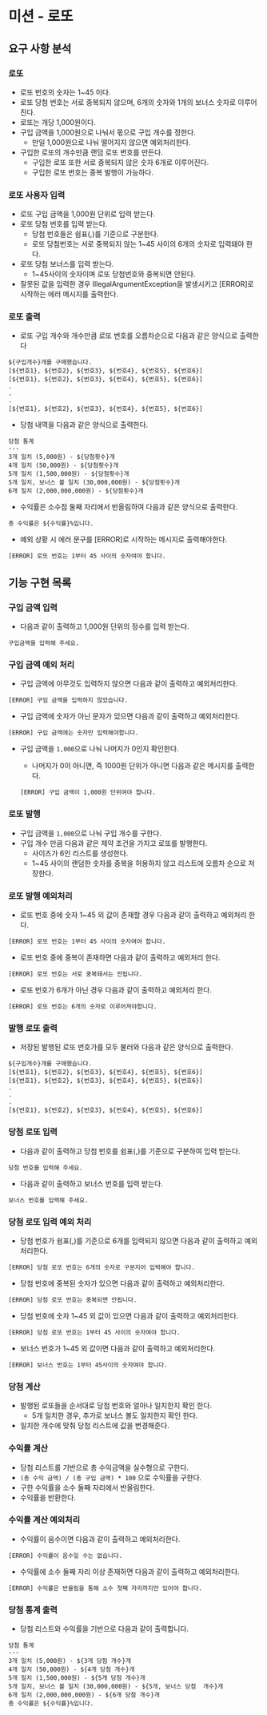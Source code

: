 # 미션 - 로또
## 요구 사항 분석
### 로또
- 로또 번호의 숫자는 1~45 이다.
- 로또 당첨 번호는 서로 중복되지 않으며, 6개의 숫자와 1개의 보너스 숫자로 이루어진다.
- 로또는 개당 1,000원이다.
- 구입 금액을 1,000원으로 나눠서 몫으로 구입 개수를 정한다.
    - 만일 1,000원으로 나눠 떨어지지 않으면 예외처리한다.
- 구입한 로또의 개수만큼 랜덤 로또 번호를 만든다.
    - 구입한 로또 또한 서로 중복되지 않은 숫자 6개로 이루어진다.
    - 구입한 로또 번호는 중복 발행이 가능하다.

### 로또 사용자 입력
- 로또 구입 금액을 1,000원 단위로 입력 받는다.
- 로또 당첨 번호를 입력 받는다.
    - 당첨 번호들은 쉼표(,)를 기준으로 구분한다.
    - 로또 당첨번호는 서로 중복되지 않는 1~45 사이의 6개의 숫자로 입력돼야 한다.
- 로또 당첨 보너스를 입력 받는다.
    - 1~45사이의 숫자이며 로또 당첨번호와 중복되면 안된다.
- 잘못된 값을 입력한 경우 IllegalArgumentException을 발생시키고 [ERROR]로 시작하는 에러 메시지를 출력한다.

### 로또 출력
- 로또 구입 개수와 개수만큼 로또 번호를 오름차순으로 다음과 같은 양식으로 출력한다

```
${구입개수}개를 구매했습니다.
[${번호1}, ${번호2}, ${번호3}, ${번호4}, ${번호5}, ${번호6}]
[${번호1}, ${번호2}, ${번호3}, ${번호4}, ${번호5}, ${번호6}]
.
.
.
[${번호1}, ${번호2}, ${번호3}, ${번호4}, ${번호5}, ${번호6}]
```

- 당첨 내역을 다음과 같은 양식으로 출력한다.

```
당첨 통계
---
3개 일치 (5,000원) - ${당첨횟수}개
4개 일치 (50,000원) - ${당첨횟수}개
5개 일치 (1,500,000원) - ${당첨횟수}개
5개 일치, 보너스 볼 일치 (30,000,000원) - ${당첨횟수}개
6개 일치 (2,000,000,000원) - ${당첨횟수}개
```

- 수익률은 소수점 둘째 자리에서 반올림하여 다음과 같은 양식으로 출력한다.

```
총 수익률은 ${수익률}%입니다.
```

- 예외 상황 시 에러 문구를 [ERROR]로 시작하는 메시지로 출력해야한다.

```
[ERROR] 로또 번호는 1부터 45 사이의 숫자여야 합니다.
```

## 기능 구현 목록
### 구입 금액 입력
- 다음과 같이 출력하고 1,000원 단위의 정수를 입력 받는다.

```
구입금액을 입력해 주세요.
```

### 구입 금액 예외 처리
- 구입 금액에 아무것도 입력하지 않으면 다음과 같이 출력하고 예외처리한다.

```
[ERROR] 구임 금액을 입력하지 않았습니다.
```

- 구입 금액에 숫자가 아닌 문자가 있으면 다음과 같이 출력하고 예외처리한다.

```
[ERROR] 구입 금액에는 숫자만 입력해야합니다.
```

- 구입 금액을 `1,000`으로 나눠 나머지가 0인지 확인한다.
    - 나머지가 0이 아니면, 즉 1000원 단위가 아니면 다음과 같은 메시지를 출력한다.

    ```
    [ERROR] 구입 금액이 1,000원 단위여야 합니다.
    ```

### 로또 발행
- 구입 금액을 `1,000`으로 나눠 구입 개수를 구한다.
- 구입 개수 만큼 다음과 같은 제약 조건을 가지고 로또를 발행한다.
    - 사이즈가 6인 리스트를 생성한다.
    - 1~45 사이의 랜덤한 숫자를 중복을 허용하지 않고 리스트에 오름차 순으로 저장한다.

### 로또 발행 예외처리
- 로또 번호 중에 숫자 1~45 외 값이 존재할 경우 다음과 같이 출력하고 예외처리 한다.

```
[ERROR] 로또 번호는 1부터 45 사이의 숫자여야 합니다.
```

- 로또 번호 중에 중복이 존재하면 다음과 같이 출력하고 예외처리 한다.

```
[ERROR] 로또 번호는 서로 중복돼서는 안됩니다.
```

- 로또 번호가 6개가 아닌 경우 다음과 같이 출력하고 예외처리 한다.

```
[ERROR] 로또 번호는 6개의 숫자로 이루어져야합니다.
```


### 발행 로또 출력
- 저장된 발행된 로또 번호가를 모두 불러와 다음과 같은 양식으로 출력한다.

```
${구입개수}개를 구매했습니다.
[${번호1}, ${번호2}, ${번호3}, ${번호4}, ${번호5}, ${번호6}]
[${번호1}, ${번호2}, ${번호3}, ${번호4}, ${번호5}, ${번호6}]
.
.
.
[${번호1}, ${번호2}, ${번호3}, ${번호4}, ${번호5}, ${번호6}]
```

### 당첨 로또 입력
- 다음과 같이 출력하고 당첨 번호를 쉼표(,)를 기준으로 구분하여 입력 받는다.

```
당첨 번호를 입력해 주세요.
```

- 다음과 같이 출력하고 보너스 번호를 입력 받는다.

```
보너스 번호를 입력해 주세요.
```

### 당첨 로또 입력 예외 처리
- 당첨 번호가 쉼표(,)를 기준으로 6개를 입력되지 않으면 다음과 같이 출력하고 예외처리한다.

```
[ERROR] 당첨 로또 번호는 6개의 숫자로 구분지어 입력해야 합니다.
```

- 당첨 번호에 중복된 숫자가 있으면 다음과 같이 출력하고 예외처리한다.

```
[ERROR] 당첨 로또 번호는 중복되면 안됩니다.
```

- 당첨 번호에 숫자 1~45 외 값이 있으면 다음과 같이 출력하고 예외처리한다.

```
[ERROR] 당첨 로또 번호는 1부터 45 사이의 숫자여야 합니다.
```

- 보너스 번호가 1~45 외 값이면 다음과 같이 출력하고 예외처리한다.

```
[ERROR] 보너스 번호는 1부터 45사이의 숫자여야 합니다.
```

### 당첨 계산
- 발행된 로또들을 순서대로 당첨 번호와 얼마나 일치한지 확인 한다.
    - 5개 일치한 경우, 추가로 보너스 볼도 일치한지 확인 한다.
- 일치한 개수에 맞춰 당첨 리스트에 값을 변경해준다.


### 수익률 계산
- 당첨 리스트를 기반으로 총 수익금액을 실수형으로 구한다.
- `(총 수익 금액) / (총 구입 금액) * 100` 으로 수익률을 구한다.
- 구한 수익률을 소수 둘째 자리에서 반올림한다.
- 수익률을 반환한다.

### 수익률 계산 예외처리
- 수익률이 음수이면 다음과 같이 출력하고 예외처리한다.

```
[ERROR] 수익률이 음수일 수는 없습니다.
```

- 수익률에 소수 둘째 자리 이상 존재하면 다음과 같이 출력하고 예외처리한다.

```
[ERROR] 수익률은 반올림을 통해 소수 첫째 자리까지만 있어야 합니다.
```

### 당첨 통계 출력
- 당첨 리스트와 수익률을 기반으로 다음과 같이 출력합니다.
```
당첨 통계
---
3개 일치 (5,000원) - ${3개 당첨 개수}개
4개 일치 (50,000원) - ${4개 당첨 개수}개
5개 일치 (1,500,000원) - ${5개 당첨 개수}개
5개 일치, 보너스 볼 일치 (30,000,000원) - ${5개, 보너스 당첨  개수}개
6개 일치 (2,000,000,000원) - ${6개 당첨 개수}개
총 수익률은 ${수익률}%입니다.
```